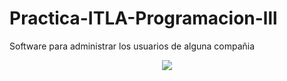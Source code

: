 # Practica-ITLA-Programacion-lll

<p>Software para administrar los usuarios de alguna compañia</p>

<p align = "center">
<img src = https://user-images.githubusercontent.com/89925494/183183539-dd8a7da8-bb57-4fb4-872f-08112db80b73.png>
</p>
